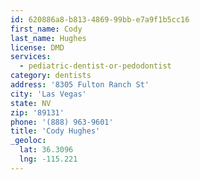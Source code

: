 ```yaml
---
id: 620886a8-b813-4869-99bb-e7a9f1b5cc16
first_name: Cody
last_name: Hughes
license: DMD
services:
  - pediatric-dentist-or-pedodontist
category: dentists
address: '8305 Fulton Ranch St'
city: 'Las Vegas'
state: NV
zip: '89131'
phone: '(888) 963-9601'
title: 'Cody Hughes'
_geoloc:
  lat: 36.3096
  lng: -115.221
---
```

